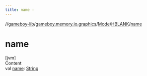 ```yaml
---
title: name -
---
```

//[gameboy-lib](../../../index.md)/[gameboy.memory.io.graphics](../../index.md)/[Mode](../index.md)/[HBLANK](index.md)/[name](name.md)



# name  
[jvm]  
Content  
val [name](name.md): [String](https://kotlinlang.org/api/latest/jvm/stdlib/kotlin/-string/index.html)  



